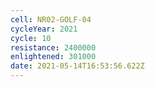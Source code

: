 ```yaml
---
cell: NR02-GOLF-04
cycleYear: 2021
cycle: 10
resistance: 2400000
enlightened: 301000
date: 2021-05-14T16:53:56.622Z
---
```

